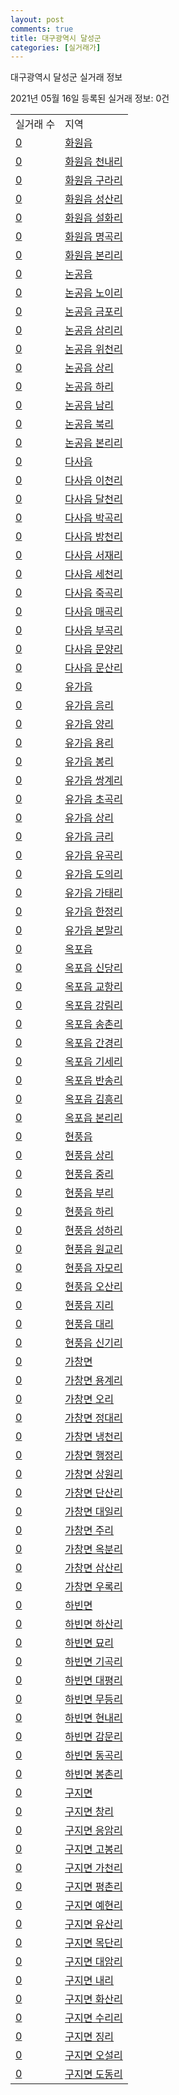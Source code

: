 ```yaml
---
layout: post
comments: true
title: 대구광역시 달성군
categories: [실거래가]
---
```


대구광역시 달성군 실거래 정보

2021년 05월 16일 등록된 실거래 정보: 0건


<table>
  <tr>
    <td>실거래 수</td>
    <td>지역</td>
  </tr>

  
  <tr>
    <td><a href="2771025000.html">0</a></td>
    <td><a href="2771025000.html">화원읍</a></td>
  </tr>
    

  <tr>
    <td><a href="2771025021.html">0</a></td>
    <td><a href="2771025021.html">화원읍 천내리</a></td>
  </tr>
    

  <tr>
    <td><a href="2771025022.html">0</a></td>
    <td><a href="2771025022.html">화원읍 구라리</a></td>
  </tr>
    

  <tr>
    <td><a href="2771025023.html">0</a></td>
    <td><a href="2771025023.html">화원읍 성산리</a></td>
  </tr>
    

  <tr>
    <td><a href="2771025024.html">0</a></td>
    <td><a href="2771025024.html">화원읍 설화리</a></td>
  </tr>
    

  <tr>
    <td><a href="2771025025.html">0</a></td>
    <td><a href="2771025025.html">화원읍 명곡리</a></td>
  </tr>
    

  <tr>
    <td><a href="2771025026.html">0</a></td>
    <td><a href="2771025026.html">화원읍 본리리</a></td>
  </tr>
    

  <tr>
    <td><a href="2771025300.html">0</a></td>
    <td><a href="2771025300.html">논공읍</a></td>
  </tr>
    

  <tr>
    <td><a href="2771025321.html">0</a></td>
    <td><a href="2771025321.html">논공읍 노이리</a></td>
  </tr>
    

  <tr>
    <td><a href="2771025322.html">0</a></td>
    <td><a href="2771025322.html">논공읍 금포리</a></td>
  </tr>
    

  <tr>
    <td><a href="2771025323.html">0</a></td>
    <td><a href="2771025323.html">논공읍 삼리리</a></td>
  </tr>
    

  <tr>
    <td><a href="2771025324.html">0</a></td>
    <td><a href="2771025324.html">논공읍 위천리</a></td>
  </tr>
    

  <tr>
    <td><a href="2771025325.html">0</a></td>
    <td><a href="2771025325.html">논공읍 상리</a></td>
  </tr>
    

  <tr>
    <td><a href="2771025326.html">0</a></td>
    <td><a href="2771025326.html">논공읍 하리</a></td>
  </tr>
    

  <tr>
    <td><a href="2771025327.html">0</a></td>
    <td><a href="2771025327.html">논공읍 남리</a></td>
  </tr>
    

  <tr>
    <td><a href="2771025328.html">0</a></td>
    <td><a href="2771025328.html">논공읍 북리</a></td>
  </tr>
    

  <tr>
    <td><a href="2771025329.html">0</a></td>
    <td><a href="2771025329.html">논공읍 본리리</a></td>
  </tr>
    

  <tr>
    <td><a href="2771025600.html">0</a></td>
    <td><a href="2771025600.html">다사읍</a></td>
  </tr>
    

  <tr>
    <td><a href="2771025621.html">0</a></td>
    <td><a href="2771025621.html">다사읍 이천리</a></td>
  </tr>
    

  <tr>
    <td><a href="2771025622.html">0</a></td>
    <td><a href="2771025622.html">다사읍 달천리</a></td>
  </tr>
    

  <tr>
    <td><a href="2771025623.html">0</a></td>
    <td><a href="2771025623.html">다사읍 박곡리</a></td>
  </tr>
    

  <tr>
    <td><a href="2771025624.html">0</a></td>
    <td><a href="2771025624.html">다사읍 방천리</a></td>
  </tr>
    

  <tr>
    <td><a href="2771025625.html">0</a></td>
    <td><a href="2771025625.html">다사읍 서재리</a></td>
  </tr>
    

  <tr>
    <td><a href="2771025626.html">0</a></td>
    <td><a href="2771025626.html">다사읍 세천리</a></td>
  </tr>
    

  <tr>
    <td><a href="2771025627.html">0</a></td>
    <td><a href="2771025627.html">다사읍 죽곡리</a></td>
  </tr>
    

  <tr>
    <td><a href="2771025628.html">0</a></td>
    <td><a href="2771025628.html">다사읍 매곡리</a></td>
  </tr>
    

  <tr>
    <td><a href="2771025629.html">0</a></td>
    <td><a href="2771025629.html">다사읍 부곡리</a></td>
  </tr>
    

  <tr>
    <td><a href="2771025630.html">0</a></td>
    <td><a href="2771025630.html">다사읍 문양리</a></td>
  </tr>
    

  <tr>
    <td><a href="2771025631.html">0</a></td>
    <td><a href="2771025631.html">다사읍 문산리</a></td>
  </tr>
    

  <tr>
    <td><a href="2771025900.html">0</a></td>
    <td><a href="2771025900.html">유가읍</a></td>
  </tr>
    

  <tr>
    <td><a href="2771025921.html">0</a></td>
    <td><a href="2771025921.html">유가읍 음리</a></td>
  </tr>
    

  <tr>
    <td><a href="2771025922.html">0</a></td>
    <td><a href="2771025922.html">유가읍 양리</a></td>
  </tr>
    

  <tr>
    <td><a href="2771025923.html">0</a></td>
    <td><a href="2771025923.html">유가읍 용리</a></td>
  </tr>
    

  <tr>
    <td><a href="2771025924.html">0</a></td>
    <td><a href="2771025924.html">유가읍 봉리</a></td>
  </tr>
    

  <tr>
    <td><a href="2771025925.html">0</a></td>
    <td><a href="2771025925.html">유가읍 쌍계리</a></td>
  </tr>
    

  <tr>
    <td><a href="2771025926.html">0</a></td>
    <td><a href="2771025926.html">유가읍 초곡리</a></td>
  </tr>
    

  <tr>
    <td><a href="2771025927.html">0</a></td>
    <td><a href="2771025927.html">유가읍 상리</a></td>
  </tr>
    

  <tr>
    <td><a href="2771025928.html">0</a></td>
    <td><a href="2771025928.html">유가읍 금리</a></td>
  </tr>
    

  <tr>
    <td><a href="2771025929.html">0</a></td>
    <td><a href="2771025929.html">유가읍 유곡리</a></td>
  </tr>
    

  <tr>
    <td><a href="2771025930.html">0</a></td>
    <td><a href="2771025930.html">유가읍 도의리</a></td>
  </tr>
    

  <tr>
    <td><a href="2771025931.html">0</a></td>
    <td><a href="2771025931.html">유가읍 가태리</a></td>
  </tr>
    

  <tr>
    <td><a href="2771025932.html">0</a></td>
    <td><a href="2771025932.html">유가읍 한정리</a></td>
  </tr>
    

  <tr>
    <td><a href="2771025933.html">0</a></td>
    <td><a href="2771025933.html">유가읍 본말리</a></td>
  </tr>
    

  <tr>
    <td><a href="2771026200.html">0</a></td>
    <td><a href="2771026200.html">옥포읍</a></td>
  </tr>
    

  <tr>
    <td><a href="2771026221.html">0</a></td>
    <td><a href="2771026221.html">옥포읍 신당리</a></td>
  </tr>
    

  <tr>
    <td><a href="2771026222.html">0</a></td>
    <td><a href="2771026222.html">옥포읍 교항리</a></td>
  </tr>
    

  <tr>
    <td><a href="2771026223.html">0</a></td>
    <td><a href="2771026223.html">옥포읍 강림리</a></td>
  </tr>
    

  <tr>
    <td><a href="2771026224.html">0</a></td>
    <td><a href="2771026224.html">옥포읍 송촌리</a></td>
  </tr>
    

  <tr>
    <td><a href="2771026225.html">0</a></td>
    <td><a href="2771026225.html">옥포읍 간경리</a></td>
  </tr>
    

  <tr>
    <td><a href="2771026226.html">0</a></td>
    <td><a href="2771026226.html">옥포읍 기세리</a></td>
  </tr>
    

  <tr>
    <td><a href="2771026227.html">0</a></td>
    <td><a href="2771026227.html">옥포읍 반송리</a></td>
  </tr>
    

  <tr>
    <td><a href="2771026228.html">0</a></td>
    <td><a href="2771026228.html">옥포읍 김흥리</a></td>
  </tr>
    

  <tr>
    <td><a href="2771026229.html">0</a></td>
    <td><a href="2771026229.html">옥포읍 본리리</a></td>
  </tr>
    

  <tr>
    <td><a href="2771026500.html">0</a></td>
    <td><a href="2771026500.html">현풍읍</a></td>
  </tr>
    

  <tr>
    <td><a href="2771026521.html">0</a></td>
    <td><a href="2771026521.html">현풍읍 상리</a></td>
  </tr>
    

  <tr>
    <td><a href="2771026522.html">0</a></td>
    <td><a href="2771026522.html">현풍읍 중리</a></td>
  </tr>
    

  <tr>
    <td><a href="2771026523.html">0</a></td>
    <td><a href="2771026523.html">현풍읍 부리</a></td>
  </tr>
    

  <tr>
    <td><a href="2771026524.html">0</a></td>
    <td><a href="2771026524.html">현풍읍 하리</a></td>
  </tr>
    

  <tr>
    <td><a href="2771026525.html">0</a></td>
    <td><a href="2771026525.html">현풍읍 성하리</a></td>
  </tr>
    

  <tr>
    <td><a href="2771026526.html">0</a></td>
    <td><a href="2771026526.html">현풍읍 원교리</a></td>
  </tr>
    

  <tr>
    <td><a href="2771026527.html">0</a></td>
    <td><a href="2771026527.html">현풍읍 자모리</a></td>
  </tr>
    

  <tr>
    <td><a href="2771026528.html">0</a></td>
    <td><a href="2771026528.html">현풍읍 오산리</a></td>
  </tr>
    

  <tr>
    <td><a href="2771026529.html">0</a></td>
    <td><a href="2771026529.html">현풍읍 지리</a></td>
  </tr>
    

  <tr>
    <td><a href="2771026530.html">0</a></td>
    <td><a href="2771026530.html">현풍읍 대리</a></td>
  </tr>
    

  <tr>
    <td><a href="2771026531.html">0</a></td>
    <td><a href="2771026531.html">현풍읍 신기리</a></td>
  </tr>
    

  <tr>
    <td><a href="2771031000.html">0</a></td>
    <td><a href="2771031000.html">가창면</a></td>
  </tr>
    

  <tr>
    <td><a href="2771031021.html">0</a></td>
    <td><a href="2771031021.html">가창면 용계리</a></td>
  </tr>
    

  <tr>
    <td><a href="2771031022.html">0</a></td>
    <td><a href="2771031022.html">가창면 오리</a></td>
  </tr>
    

  <tr>
    <td><a href="2771031023.html">0</a></td>
    <td><a href="2771031023.html">가창면 정대리</a></td>
  </tr>
    

  <tr>
    <td><a href="2771031024.html">0</a></td>
    <td><a href="2771031024.html">가창면 냉천리</a></td>
  </tr>
    

  <tr>
    <td><a href="2771031025.html">0</a></td>
    <td><a href="2771031025.html">가창면 행정리</a></td>
  </tr>
    

  <tr>
    <td><a href="2771031026.html">0</a></td>
    <td><a href="2771031026.html">가창면 상원리</a></td>
  </tr>
    

  <tr>
    <td><a href="2771031027.html">0</a></td>
    <td><a href="2771031027.html">가창면 단산리</a></td>
  </tr>
    

  <tr>
    <td><a href="2771031028.html">0</a></td>
    <td><a href="2771031028.html">가창면 대일리</a></td>
  </tr>
    

  <tr>
    <td><a href="2771031029.html">0</a></td>
    <td><a href="2771031029.html">가창면 주리</a></td>
  </tr>
    

  <tr>
    <td><a href="2771031030.html">0</a></td>
    <td><a href="2771031030.html">가창면 옥분리</a></td>
  </tr>
    

  <tr>
    <td><a href="2771031031.html">0</a></td>
    <td><a href="2771031031.html">가창면 삼산리</a></td>
  </tr>
    

  <tr>
    <td><a href="2771031032.html">0</a></td>
    <td><a href="2771031032.html">가창면 우록리</a></td>
  </tr>
    

  <tr>
    <td><a href="2771033000.html">0</a></td>
    <td><a href="2771033000.html">하빈면</a></td>
  </tr>
    

  <tr>
    <td><a href="2771033021.html">0</a></td>
    <td><a href="2771033021.html">하빈면 하산리</a></td>
  </tr>
    

  <tr>
    <td><a href="2771033022.html">0</a></td>
    <td><a href="2771033022.html">하빈면 묘리</a></td>
  </tr>
    

  <tr>
    <td><a href="2771033023.html">0</a></td>
    <td><a href="2771033023.html">하빈면 기곡리</a></td>
  </tr>
    

  <tr>
    <td><a href="2771033024.html">0</a></td>
    <td><a href="2771033024.html">하빈면 대평리</a></td>
  </tr>
    

  <tr>
    <td><a href="2771033025.html">0</a></td>
    <td><a href="2771033025.html">하빈면 무등리</a></td>
  </tr>
    

  <tr>
    <td><a href="2771033026.html">0</a></td>
    <td><a href="2771033026.html">하빈면 현내리</a></td>
  </tr>
    

  <tr>
    <td><a href="2771033027.html">0</a></td>
    <td><a href="2771033027.html">하빈면 감문리</a></td>
  </tr>
    

  <tr>
    <td><a href="2771033028.html">0</a></td>
    <td><a href="2771033028.html">하빈면 동곡리</a></td>
  </tr>
    

  <tr>
    <td><a href="2771033029.html">0</a></td>
    <td><a href="2771033029.html">하빈면 봉촌리</a></td>
  </tr>
    

  <tr>
    <td><a href="2771038000.html">0</a></td>
    <td><a href="2771038000.html">구지면</a></td>
  </tr>
    

  <tr>
    <td><a href="2771038021.html">0</a></td>
    <td><a href="2771038021.html">구지면 창리</a></td>
  </tr>
    

  <tr>
    <td><a href="2771038022.html">0</a></td>
    <td><a href="2771038022.html">구지면 응암리</a></td>
  </tr>
    

  <tr>
    <td><a href="2771038023.html">0</a></td>
    <td><a href="2771038023.html">구지면 고봉리</a></td>
  </tr>
    

  <tr>
    <td><a href="2771038024.html">0</a></td>
    <td><a href="2771038024.html">구지면 가천리</a></td>
  </tr>
    

  <tr>
    <td><a href="2771038025.html">0</a></td>
    <td><a href="2771038025.html">구지면 평촌리</a></td>
  </tr>
    

  <tr>
    <td><a href="2771038026.html">0</a></td>
    <td><a href="2771038026.html">구지면 예현리</a></td>
  </tr>
    

  <tr>
    <td><a href="2771038027.html">0</a></td>
    <td><a href="2771038027.html">구지면 유산리</a></td>
  </tr>
    

  <tr>
    <td><a href="2771038028.html">0</a></td>
    <td><a href="2771038028.html">구지면 목단리</a></td>
  </tr>
    

  <tr>
    <td><a href="2771038029.html">0</a></td>
    <td><a href="2771038029.html">구지면 대암리</a></td>
  </tr>
    

  <tr>
    <td><a href="2771038030.html">0</a></td>
    <td><a href="2771038030.html">구지면 내리</a></td>
  </tr>
    

  <tr>
    <td><a href="2771038031.html">0</a></td>
    <td><a href="2771038031.html">구지면 화산리</a></td>
  </tr>
    

  <tr>
    <td><a href="2771038032.html">0</a></td>
    <td><a href="2771038032.html">구지면 수리리</a></td>
  </tr>
    

  <tr>
    <td><a href="2771038033.html">0</a></td>
    <td><a href="2771038033.html">구지면 징리</a></td>
  </tr>
    

  <tr>
    <td><a href="2771038034.html">0</a></td>
    <td><a href="2771038034.html">구지면 오설리</a></td>
  </tr>
    

  <tr>
    <td><a href="2771038035.html">0</a></td>
    <td><a href="2771038035.html">구지면 도동리</a></td>
  </tr>
    


</table>
    